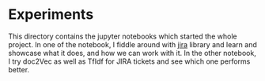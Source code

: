 # Experiments

This directory contains the jupyter notebooks which started the whole project. In one of the notebook, I fiddle around with [jira](https://jira.readthedocs.io/en/master/) library and learn and showcase what it does, and how we can work with it. In the other notebook, I try doc2Vec as well as TfIdf for JIRA tickets and see which one performs better. 
